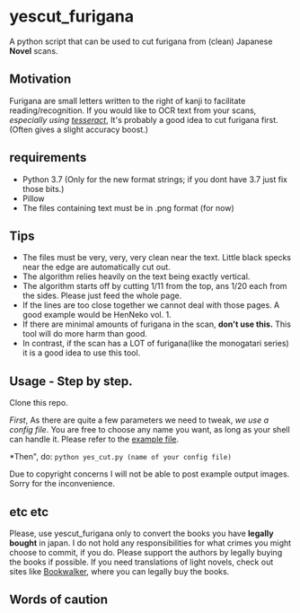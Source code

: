 # yescut_furigana

A python script that can be used to cut furigana from (clean) Japanese **Novel** scans.

## Motivation

Furigana are small letters written to the right of kanji to facilitate reading/recognition.
If you would like to OCR text from your scans, *especially using [tesseract](github.com/tesseract-ocr)*,
It's probably a good idea to cut furigana first. (Often gives a slight accuracy boost.)

## requirements
 * Python 3.7 (Only for the new format strings; if you dont have 3.7 just fix those bits.)
 * Pillow
 * The files containing text must be in .png format (for now)

## Tips
 
 * The files must be very, very, very clean near the text. Little black specks near the edge are automatically cut out.
 * The algorithm relies heavily on the text being exactly vertical.
 * The algorithm starts off by cutting 1/11 from the top, ans 1/20 each from the sides. Please just feed the whole page. 
 * If the lines are too close together we cannot deal with those pages. A good example would be HenNeko vol. 1.
 * If there are minimal amounts of furigana in the scan, **don't use this.** This tool will do more harm than good.
 * In contrast, if the scan has a LOT of furigana(like the monogatari series) it is a good idea to use this tool.
 
## Usage - Step by step.
Clone this repo.

*First*, As there are quite a few parameters we need to tweak, _we use a config file_. 
You are free to choose any name you want, as long as your shell can handle it. 
Please refer to the [example file](https://github.com/stet-stet/yescut_furigana/blob/master/bakemonoconfig).

*Then", do: `python yes_cut.py (name of your config file)`

Due to copyright concerns I will not be able to post example output images. Sorry for the inconvenience.

## etc etc

Please, use yescut_furigana only to convert the books you have **legally bought** in japan.
I do not hold any responsibilities for what crimes you might choose to commit, if you do.
Please support the authors by legally buying the books if possible.
If you need translations of light novels, check out sites like [Bookwalker](global.bookwalker.jp), where you can legally buy the books.

## Words of caution


